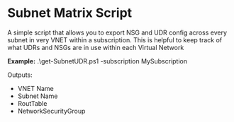 # Subnet Matrix Script
A simple script that allows you to export NSG and UDR config across every subnet in very VNET within a subscription. This is helpful to keep track of what UDRs and NSGs are in use within each Virtual Network

**Example:**
.\get-SubnetUDR.ps1 -subscription MySubscription

Outputs:
- VNET Name
- Subnet Name
- RoutTable
- NetworkSecurityGroup
